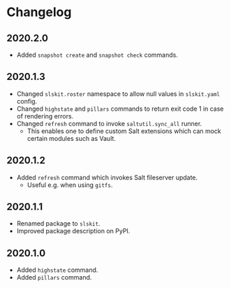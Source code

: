 # Changelog

## 2020.2.0

- Added `snapshot create` and `snapshot check` commands.

## 2020.1.3

- Changed `slskit.roster` namespace to allow null values in `slskit.yaml` config.
- Changed `highstate` and `pillars` commands to return exit code 1 in case of rendering errors.
- Changed `refresh` command to invoke `saltutil.sync_all` runner.
  - This enables one to define custom Salt extensions which can mock certain modules such as Vault.

## 2020.1.2

- Added `refresh` command which invokes Salt fileserver update.
  - Useful e.g. when using `gitfs`.

## 2020.1.1

- Renamed package to `slskit`.
- Improved package description on PyPI.

## 2020.1.0

- Added `highstate` command.
- Added `pillars` command.
